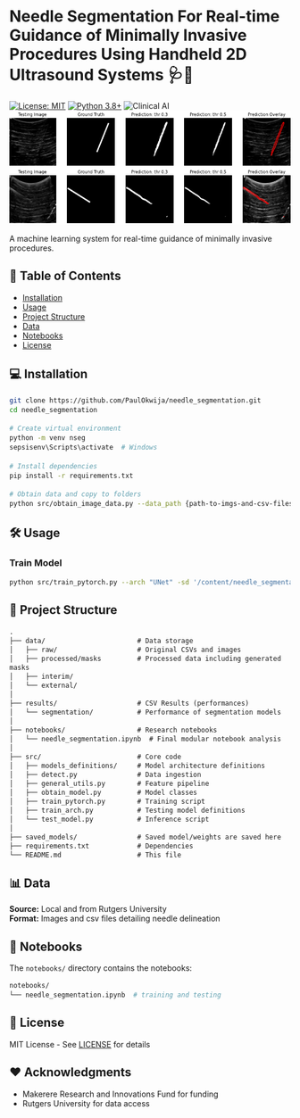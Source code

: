 # Needle Segmentation For Real-time Guidance of Minimally Invasive Procedures Using Handheld 2D Ultrasound Systems 🩺💉

[![License: MIT](https://img.shields.io/badge/License-MIT-yellow.svg)](https://opensource.org/licenses/MIT)
[![Python 3.8+](https://img.shields.io/badge/python-3.8+-blue.svg)](https://www.python.org/downloads/)
![Clinical AI](https://img.shields.io/badge/Domain-Clinical_AI-important)
![Banner](pred_1.png)

A machine learning system for real-time guidance of minimally invasive procedures.

## 📖 Table of Contents
- [Installation](#-installation)
- [Usage](#-usage)
- [Project Structure](#-project-structure)
- [Data](#-data)
- [Notebooks](#-notebooks)
- [License](#-license)


## 💻 Installation

```bash
git clone https://github.com/PaulOkwija/needle_segmentation.git
cd needle_segmentation

# Create virtual environment
python -m venv nseg
sepsisenv\Scripts\activate  # Windows

# Install dependencies
pip install -r requirements.txt

# Obtain data and copy to folders
python src/obtain_image_data.py --data_path {path-to-imgs-and-csv-files}
```

## 🛠️ Usage

### Train Model
```bash
python src/train_pytorch.py --arch "UNet" -sd '/content/needle_segmentation/saved_models' --batch_size 8 --ep 5 -sz 256 --name 'UNet_orig'
```

<!-- ### Generate Predictions
```bash
python main.py predict \
    --input data/raw/testing_data \
    --output predictions/risk_scores.csv \
    --config config/paths.yaml
``` -->

## 📂 Project Structure
```
.
├── data/                       # Data storage
│   ├── raw/                    # Original CSVs and images
│   ├── processed/masks         # Processed data including generated masks
│   ├── interim/
│   └── external/          
│
├── results/                    # CSV Results (performances)
│   └── segmentation/           # Performance of segmentation models
│
├── notebooks/                  # Research notebooks
│   └── needle_segmentation.ipynb  # Final modular notebook analysis
│
├── src/                        # Core code
│   ├── models_definitions/     # Model architecture definitions
│   ├── detect.py               # Data ingestion
│   ├── general_utils.py        # Feature pipeline
│   ├── obtain_model.py         # Model classes
│   ├── train_pytorch.py        # Training script
│   ├── train_arch.py           # Testing model definitions
│   └── test_model.py           # Inference script
│
├── saved_models/               # Saved model/weights are saved here
├── requirements.txt            # Dependencies
└── README.md                   # This file

```
## 📊 Data
**Source:** Local and from Rutgers University  
**Format:** Images and csv files detailing needle delineation  

## 📓 Notebooks
The `notebooks/` directory contains the notebooks:

```bash
notebooks/
└── needle_segmentation.ipynb  # training and testing
```

## 📜 License
MIT License - See [LICENSE](LICENSE) for details

## ❤️ Acknowledgments
* Makerere Research and Innovations Fund for funding
* Rutgers University for data access


